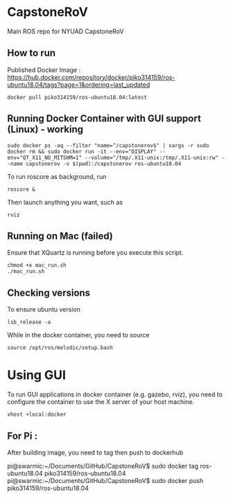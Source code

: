 # CapstoneRoV
 Main ROS repo for NYUAD CapstoneRoV

## How to run

Published Docker Image : https://hub.docker.com/repository/docker/piko314159/ros-ubuntu18.04/tags?page=1&ordering=last_updated

```
docker pull piko314159/ros-ubuntu18.04:latest
```

## Running Docker Container with GUI support (Linux) - working

```
sudo docker ps -aq --filter "name=^/capstonerov$" | xargs -r sudo docker rm && sudo docker run -it --env="DISPLAY" --env="QT_X11_NO_MITSHM=1" --volume="/tmp/.X11-unix:/tmp/.X11-unix:rw" --name capstonerov -v $(pwd):/capstonerov ros-ubuntu18.04
```

To run roscore as background, run

```
roscore &
```

Then launch anything you want, such as 

```
rviz
```

## Running on Mac (failed)

Ensure that XQuartz is running before you execute this script.

```
chmod +x mac_run.sh
./mac_run.sh
```


## Checking versions

To ensure ubuntu version
```
lsb_release -a
```

While in the docker container, you need to source
```
source /opt/ros/melodic/setup.bash
```

# Using GUI

To run GUI applications in docker container (e.g. gazebo, rviz), you need to configure the container to use the X server of your host machine.

```
xhost +local:docker
```

## For Pi : 

After building image, you need to tag then push to dockerhub

pi@swarmic:~/Documents/GitHub/CapstoneRoV$ sudo docker tag ros-ubuntu18.04 piko314159/ros-ubuntu18.04
pi@swarmic:~/Documents/GitHub/CapstoneRoV$ sudo docker push piko314159/ros-ubuntu18.04